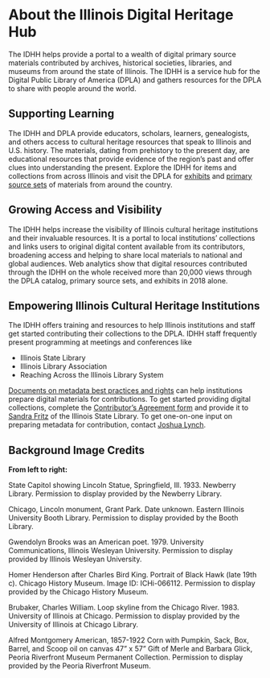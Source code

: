 # About the Illinois Digital Heritage Hub

The IDHH helps provide a portal to a wealth of digital primary source materials contributed by archives, historical societies, libraries, and museums from around the state of Illinois. The IDHH is a service hub for the Digital Public Library of America (DPLA) and gathers resources for the DPLA to share with people around the world.
 
## Supporting Learning

The IDHH and DPLA provide educators, scholars, learners, genealogists, and others access to cultural heritage resources that speak to Illinois and U.S. history. The materials, dating from prehistory to the present day, are educational resources that provide evidence of the region’s past and offer clues into understanding the present. Explore the IDHH for items and collections from across Illinois and visit the DPLA for [exhibits](https://dp.la/exhibitions) and [primary source sets](https://dp.la/primary-source-sets) of materials from around the country.

## Growing Access and Visibility

The IDHH helps increase the visibility of Illinois cultural heritage institutions and their invaluable resources. It is a portal to local institutions’ collections and links users to original digital content available from its contributors, broadening access and helping to share local materials to national and global audiences. Web analytics show that digital resources contributed through the IDHH on the whole received more than 20,000 views through the DPLA catalog, primary source sets, and exhibits in 2018 alone.

## Empowering Illinois Cultural Heritage Institutions

The IDHH offers training and resources to help Illinois institutions and staff get started contributing their collections to the DPLA. IDHH staff frequently present programming at meetings and conferences like

- Illinois State Library
- Illinois Library Association
- Reaching Across the Illinois Library System

[Documents on metadata best practices and rights](https://guides.library.illinois.edu/idhh/documentation) can help institutions prepare digital materials for contributions. To get started providing digital collections, complete the [Contributor’s Agreement form](https://drive.google.com/file/d/0By5ezltuoaTHM016a215dXJHbk0/view) and provide it to [Sandra Fritz](mailto:SFritz@ilsos.net) of the Illinois State Library. To get one-on-one input on preparing metadata for contribution, contact [Joshua Lynch](mailto:jlynch21@illinois.edu).

## Background Image Credits

**From left to right:**

State Capitol showing Lincoln Statue, Springfield, Ill. 1933. Newberry Library. Permission to display provided by the Newberry Library.

Chicago, Lincoln monument, Grant Park. Date unknown. Eastern Illinois University Booth Library. Permission to display provided by the Booth Library.

Gwendolyn Brooks was an American poet. 1979. University Communications, Illinois Wesleyan University. Permission to display provided by Illinois Wesleyan University.

Homer Henderson after Charles Bird King. Portrait of Black Hawk (late 19th c). Chicago History Museum. Image ID: ICHi-066112. Permission to display provided by the Chicago History Museum.

Brubaker, Charles William. Loop skyline from the Chicago River. 1983. University of Illinois at Chicago. Permission to display provided by the University of Illinois at Chicago Library.

Alfred Montgomery
American, 1857-1922
Corn with Pumpkin, Sack, Box, Barrel, and Scoop
oil on canvas
47” x 57”
Gift of Merle and Barbara Glick, Peoria Riverfront Museum Permanent Collection. Permission to display provided by the Peoria Riverfront Museum.

